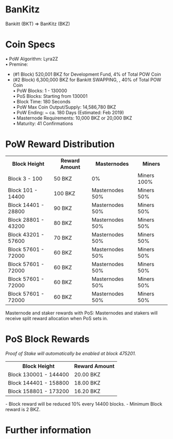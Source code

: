 BanKitz
=======

Bankitt (BKT) => BanKitz (BKZ)

# Coin Specs

• PoW Algorithm: Lyra2Z  
• Premine: 
  - (#1 Block) 520,001 BKZ for Development Fund, 4% of Total POW Coin
  - (#2 Block) 6,300,000 BKZ for Bankitt SWAPPING, , 40% of Total POW Coin  
• PoW Blocks: 1 - 130000  
• PoS Blocks: Starting from 130001  
• Block Time: 180 Seconds  
• PoW Max Coin Output/Supply:  14,586,780 BKZ  
• PoW Ending: ~ ca. 180 Days (Estimated: Feb 2019)  
• Masternode Requirements: 10,000 BKZ or 20,000 BKZ  
• Maturity: 41 Confirmations  

# PoW Reward Distribution

<table>
<tr><th>Block Height</th><th>Reward Amount</th><th>Masternodes</th><th>Miners</th></tr>
<tr><td>Block 3 - 100</td><td>50 BKZ</td><td>   0%</td><td>Miners 100%</td></tr>
<tr><td>Block 101 - 14400</td><td>100 BKZ</td><td>  Masternodes 50%</td><td>Miners 50%</td></tr>
<tr><td>Block 14401 - 28800</td><td>90 BKZ</td><td> Masternodes 50%</td><td>Miners 50%</td></tr>
<tr><td>Block 28801 - 43200</td><td>80 BKZ</td><td> Masternodes 50%</td><td>Miners 50%</td></tr>
<tr><td>Block 43201 - 57600</td><td>70 BKZ</td><td> Masternodes 50%</td><td>Miners 50%</td></tr>
<tr><td>Block 57601 - 72000</td><td>60 BKZ</td><td> Masternodes 50%</td><td>Miners 50%</td></tr>
<tr><td>Block 57601 - 72000</td><td>60 BKZ</td><td> Masternodes 50%</td><td>Miners 50%</td></tr>
<tr><td>Block 57601 - 72000</td><td>60 BKZ</td><td> Masternodes 50%</td><td>Miners 50%</td></tr>
<tr><td>Block 57601 - 72000</td><td>60 BKZ</td><td> Masternodes 50%</td><td>Miners 50%</td></tr>
</table>

Masternode and staker rewards with PoS:
Masternodes and stakers will receive split reward allocation when PoS sets in.

# PoS Block Rewards

_Proof of Stake will automatically be enabled at block 475201._
<table>
<tr><th>Block Height</th><th>Reward Amount</th>                  
<tr><td>Block 130001 - 144400</td><td>20.00 BKZ</td></tr>
<tr><td>Block 144401 - 158800</td><td>18.00 BKZ</td></tr>
<tr><td>Block 158801 - 173200</td><td>16.20 BKZ</td></tr>
</table>
- Block reward will be reduced 10% every 14400 blocks.
- Minimum Block reward is 2 BKZ.


# Further information
